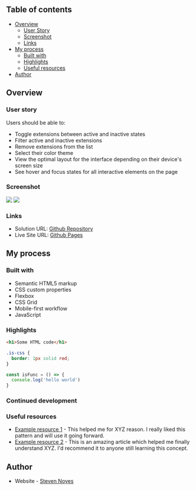 ## Table of contents

- [Overview](#overview)
  - [User Story](#user-story)
  - [Screenshot](#screenshot)
  - [Links](#links)
- [My process](#my-process)
  - [Built with](#built-with)
  - [Highlights](#highlights)
  - [Useful resources](#useful-resources)
- [Author](#author)

## Overview

### User story

Users should be able to:

- Toggle extensions between active and inactive states
- Filter active and inactive extensions
- Remove extensions from the list
- Select their color theme
- View the optimal layout for the interface depending on their device's screen size
- See hover and focus states for all interactive elements on the page

### Screenshot

![](./screenshot.jpg)
![](./screenshot.jpg)


### Links

- Solution URL: [Github Repository](https://github.com/SteveNoyes/browser-extensions-manager-ui)
- Live Site URL: [Github Pages](https://stevenoyes.github.io/browser-extensions-manager-ui/)

## My process

### Built with

- Semantic HTML5 markup
- CSS custom properties
- Flexbox
- CSS Grid
- Mobile-first workflow
- JavaScript

### Highlights


```html
<h1>Some HTML code</h1>
```
```css
.is-css {
  border: 1px solid red;
}
```
```js
const isFunc = () => {
  console.log('hello world')
}
```

### Continued development

### Useful resources

- [Example resource 1](https://www.example.com) - This helped me for XYZ reason. I really liked this pattern and will use it going forward.
- [Example resource 2](https://www.example.com) - This is an amazing article which helped me finally understand XYZ. I'd recommend it to anyone still learning this concept.

## Author

- Website - [Steven Noyes](https://www.stevenmnoyes.com)